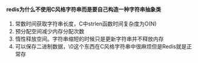 #### redis为什么不使用C风格字符串而是要自己构造一种字符串抽象类


1. 常数时间获取字符串长度，C中strlen函数时间复杂度为O(N)
2. 预分配空间减少内存分配次数
3. 惰性释放空间。字符串缩短的时候只是更新字符串并不释放内存
4. 可以保存二进制数据，\0这个东西在C风格字符串中很麻烦但是Redis就是正常存
